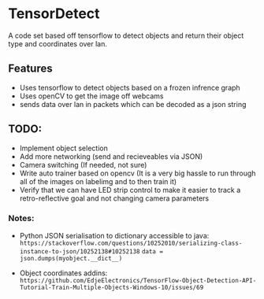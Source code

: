 # TensorDetect

A code set based off tensorflow to detect objects and return their object type and coordinates over lan.

## Features

- Uses tensorflow to detect objects based on a frozen infrence graph
- Uses openCV to get the image off webcams 
- sends data over lan in packets which can be decoded as a json string


## TODO:
- Implement object selection
- Add more networking (send and recieveables via JSON)
- Camera switching (If needed, not sure)
- Write auto trainer based on opencv (It is a very big hassle to run through all of the images on labelimg and to then train it)
- Verify that we can have LED strip control to make it easier to track a retro-reflective goal and not changing camera parameters

### Notes:

- Python JSON serialisation to dictionary accessible to java:
	`https://stackoverflow.com/questions/10252010/serializing-class-instance-to-json/10252138#10252138`
	`data = json.dumps(myobject.__dict__)`

- Object coordinates addins:
	`https://github.com/EdjeElectronics/TensorFlow-Object-Detection-API-Tutorial-Train-Multiple-Objects-Windows-10/issues/69`
